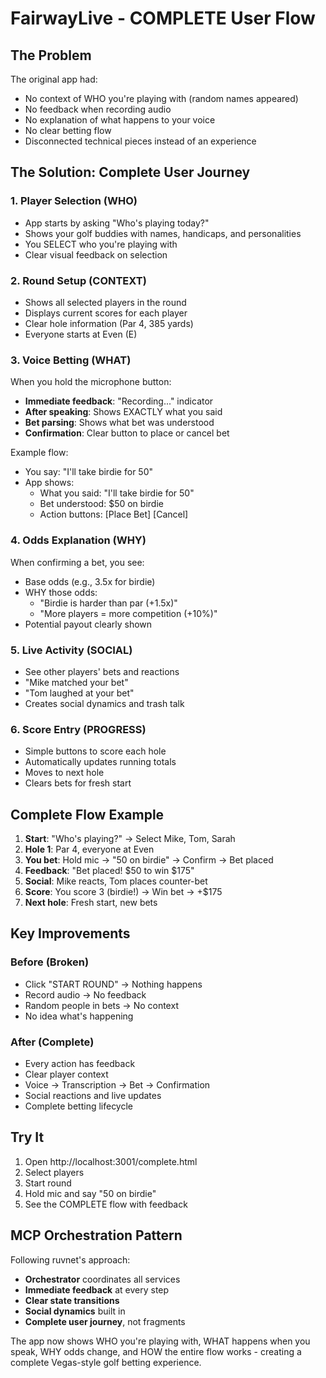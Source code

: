 # FairwayLive - COMPLETE User Flow

## The Problem
The original app had:
- No context of WHO you're playing with (random names appeared)
- No feedback when recording audio 
- No explanation of what happens to your voice
- No clear betting flow
- Disconnected technical pieces instead of an experience

## The Solution: Complete User Journey

### 1. **Player Selection** (WHO)
- App starts by asking "Who's playing today?"
- Shows your golf buddies with names, handicaps, and personalities
- You SELECT who you're playing with
- Clear visual feedback on selection

### 2. **Round Setup** (CONTEXT)
- Shows all selected players in the round
- Displays current scores for each player
- Clear hole information (Par 4, 385 yards)
- Everyone starts at Even (E)

### 3. **Voice Betting** (WHAT)
When you hold the microphone button:
- **Immediate feedback**: "Recording..." indicator
- **After speaking**: Shows EXACTLY what you said
- **Bet parsing**: Shows what bet was understood
- **Confirmation**: Clear button to place or cancel bet

Example flow:
- You say: "I'll take birdie for 50"
- App shows: 
  - What you said: "I'll take birdie for 50"
  - Bet understood: $50 on birdie
  - Action buttons: [Place Bet] [Cancel]

### 4. **Odds Explanation** (WHY)
When confirming a bet, you see:
- Base odds (e.g., 3.5x for birdie)
- WHY those odds:
  - "Birdie is harder than par (+1.5x)"
  - "More players = more competition (+10%)"
- Potential payout clearly shown

### 5. **Live Activity** (SOCIAL)
- See other players' bets and reactions
- "Mike matched your bet"
- "Tom laughed at your bet"
- Creates social dynamics and trash talk

### 6. **Score Entry** (PROGRESS)
- Simple buttons to score each hole
- Automatically updates running totals
- Moves to next hole
- Clears bets for fresh start

## Complete Flow Example

1. **Start**: "Who's playing?" → Select Mike, Tom, Sarah
2. **Hole 1**: Par 4, everyone at Even
3. **You bet**: Hold mic → "50 on birdie" → Confirm → Bet placed
4. **Feedback**: "Bet placed! $50 to win $175"
5. **Social**: Mike reacts, Tom places counter-bet
6. **Score**: You score 3 (birdie!) → Win bet → +$175
7. **Next hole**: Fresh start, new bets

## Key Improvements

### Before (Broken)
- Click "START ROUND" → Nothing happens
- Record audio → No feedback
- Random people in bets → No context
- No idea what's happening

### After (Complete)
- Every action has feedback
- Clear player context
- Voice → Transcription → Bet → Confirmation
- Social reactions and live updates
- Complete betting lifecycle

## Try It

1. Open http://localhost:3001/complete.html
2. Select players
3. Start round
4. Hold mic and say "50 on birdie"
5. See the COMPLETE flow with feedback

## MCP Orchestration Pattern

Following ruvnet's approach:
- **Orchestrator** coordinates all services
- **Immediate feedback** at every step
- **Clear state transitions**
- **Social dynamics** built in
- **Complete user journey**, not fragments

The app now shows WHO you're playing with, WHAT happens when you speak, WHY odds change, and HOW the entire flow works - creating a complete Vegas-style golf betting experience.